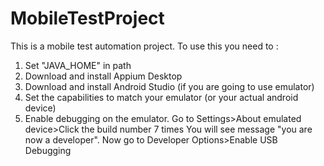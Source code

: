 # MobileTestProject

This is a mobile test automation project.
To use this you need to :

1. Set "JAVA_HOME" in path
2. Download and install Appium Desktop
3. Download and install Android Studio (if you are going to use emulator)
4. Set the capabilities to match your emulator (or your actual android device)
5. Enable debugging on the emulator. Go to Settings>About emulated device>Click the build number 7 times
You will see message "you are now a developer". Now go to Developer Options>Enable USB Debugging
